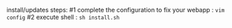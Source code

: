 install/updates steps:
#1 complete the configuration to fix your webapp : `vim config`
#2 execute shell : `sh install.sh`


